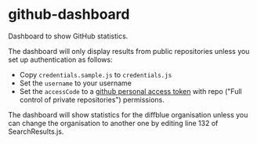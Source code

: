 # github-dashboard

Dashboard to show GitHub statistics.

The dashboard will only display results from public repositories unless you set up authentication as follows:

* Copy `credentials.sample.js` to `credentials.js`
* Set the `username` to your username
* Set the `accessCode` to a [github personal access token](https://github.com/settings/tokens) with repo ("Full control of private repositories") permissions.

The dashboard will show statistics for the diffblue organisation unless you can change the organisation to another one by editing line 132 of SearchResults.js.
